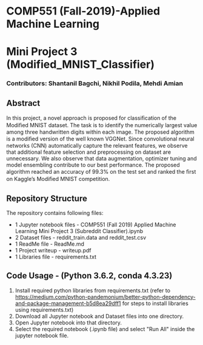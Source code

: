 # COMP551 (Fall-2019)-Applied Machine Learning 
# Mini Project 3 (Modified_MNIST_Classifier)
### Contributors: Shantanil Bagchi, Nikhil Podila, Mehdi Amian

## Abstract
In this project, a novel approach is proposed for classiﬁcation of the Modiﬁed MNIST dataset. The task is to identify the numerically largest value among three handwritten digits within each image. The proposed algorithm is a modiﬁed version of the well known VGGNet. Since convolutional neural networks (CNN) automatically capture the relevant features, we observe that additional feature selection and preprocessing on dataset are unnecessary. We also observe that data augmentation, optimizer tuning and model ensembling contribute to our best performance. The proposed algorithm reached an accuracy of 99.3% on the test set and ranked the ﬁrst on Kaggle’s Modiﬁed MNIST competition.
## Repository Structure
The repository contains following files:

* 1 Jupyter notebook files - COMP551 (Fall 2019) Applied Machine Learning Mini Project 3 (Subreddit Classifier).ipynb
* 2 Dataset files - reddit_train.data and reddit_test.csv
* 1 ReadMe file - ReadMe.md
* 1 Project writeup - writeup.pdf
* 1 Libraries file - requirements.txt

## Code Usage - (Python 3.6.2, conda 4.3.23)
1. Install required python libraries from requirements.txt
(refer to https://medium.com/python-pandemonium/better-python-dependency-and-package-management-b5d8ea29dff1 for steps to install libraries using requirements.txt)
2. Download all Jupyter notebook and Dataset files into one directory.
3. Open Jupyter notebook into that directory.
4. Select the required notebook (.ipynb file) and select "Run All" inside the jupyter notebook file.
